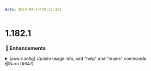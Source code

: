 ```yaml
---
date: 2023-04-24T19:37:31Z
---
```


# 1.182.1

### 🚀 Enhancements

<details>
  <summary>[aws-config] Update usage info, add "help" and "teams" commands @Nuru (#647)</summary>

### what

Update `aws-config` command:
- Add `teams` command and suggest "aws-config-teams" file name instead of "aws-config-saml" because we want to use "aws-config-teams" for both SAML and SSO logins with Leapp handling the difference.
- Add `help` command
- Add more extensive help
- Do not rely on script generated by `account-map` for command `main()` function

### why
- Reflect latest design pattern
- Improved user experience


</details>